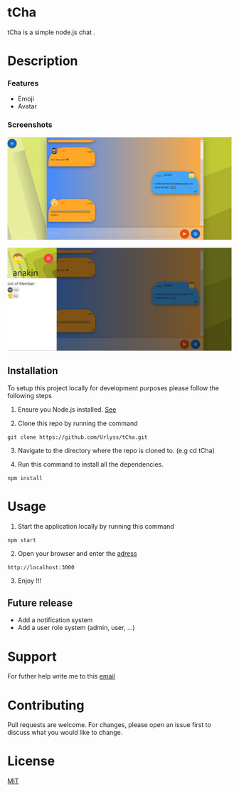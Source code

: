 # tCha

tCha is a simple node.js chat .

# Description 
### Features
* Emoji
* Avatar

### Screenshots

![Screenshot1](./screenshots/ScreenShot_1.png?raw=true)

![Screenshot2](./screenshots/ScreenShot_2.png?raw=true)

## Installation

To setup this project locally for development purposes please follow the following steps

1. Ensure you Node.js installed. [See](https://nodejs.org/en/download/)

2. Clone this repo by running the command 
```
git clone https://github.com/Urlyss/tCha.git
```

3. Navigate to the directory where the repo is cloned to. (e.g cd tCha)


4. Run  this command to install all the dependencies.
```
npm install
```

# Usage
1. Start the application locally by running this command
```
npm start
```

2. Open your browser and enter the [adress](http://localhost:3000) 
```
http://localhost:3000
```

3. Enjoy !!!

## Future release
* Add a notification system
* Add a user role system (admin, user, ...)

# Support

For futher help write me to this [email](mailto:odusseuskamto@gmail.com)

# Contributing
Pull requests are welcome. For changes, please open an issue first to discuss what you would like to change.


# License
[MIT](https://choosealicense.com/licenses/mit/)

